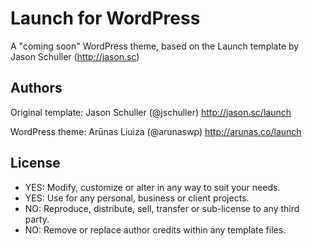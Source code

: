 # Launch for WordPress

A "coming soon" WordPress theme, based on the Launch template by Jason Schuller (http://jason.sc)

## Authors

Original template: Jason Schuller (@jschuller) 
http://jason.sc/launch

WordPress theme: Arūnas Liuiza (@arunaswp)
http://arunas.co/launch

## License

- YES: Modify, customize or alter in any way to suit your needs.
- YES: Use for any personal, business or client projects.
- NO: Reproduce, distribute, sell, transfer or sub-license to any third party.
- NO: Remove or replace author credits within any template files.